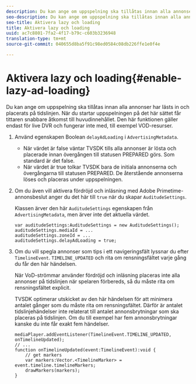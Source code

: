 ```yaml
---
description: Du kan ange om uppspelning ska tillåtas innan alla annonser har lästs in och placerats på tidslinjen. När du startar uppspelningen på det här sättet får tittaren snabbare åtkomst till huvudinnehållet. Den här funktionen gäller endast för live DVR och fungerar inte med, till exempel VOD-resurser.
seo-description: Du kan ange om uppspelning ska tillåtas innan alla annonser har lästs in och placerats på tidslinjen. När du startar uppspelningen på det här sättet får tittaren snabbare åtkomst till huvudinnehållet. Den här funktionen gäller endast för live DVR och fungerar inte med, till exempel VOD-resurser.
seo-title: Aktivera lazy och loading
title: Aktivera lazy och loading
uuid: ac7c8801-7fa2-4f17-b79c-c603b3236948
translation-type: tm+mt
source-git-commit: 040655d8ba5f91c98ed0584c08db226ffe1e0f4e

---
```



# Aktivera lazy och loading{#enable-lazy-ad-loading}

Du kan ange om uppspelning ska tillåtas innan alla annonser har lästs in och placerats på tidslinjen. När du startar uppspelningen på det här sättet får tittaren snabbare åtkomst till huvudinnehållet. Den här funktionen gäller endast för live DVR och fungerar inte med, till exempel VOD-resurser.

1. Använd egenskapen Boolean `delayAdLoading` i `AdvertisingMetadata`.

   * När värdet är false väntar TVSDK tills alla annonser är lösta och placerade innan övergången till statusen PREPARED görs. Som standard är det false.
   * När värdet är true tolkar TVSDK bara de initiala annonserna och övergångarna till statusen PREPARED. De återstående annonserna löses och placeras under uppspelningen.

1. Om du även vill aktivera fördröjd och inläsning med Adobe Primetime-annonsbeslut anger du det här till `true` när du skapar `AuditudeSettings`.

   Klassen ärver den här `AuditudeSettings` egenskapen från `AdvertisingMetadata`, men ärver inte det aktuella värdet.

   ```
   var auditudeSettings:AuditudeSettings = new AuditudeSettings(); 
   auditudeSettings.mediaId = ... 
   auditudeSettings.zoneId = ... 
   auditudeSettings.delayAdLoading = true;
   ```

1. Om du vill spegla annonser som tips i ett navigeringsfält lyssnar du efter `TimelineEvent`. `TIMELINE_UPDATED` och rita om rensningsfältet varje gång du får den här händelsen.

   När VoD-strömmar använder fördröjd och inläsning placeras inte alla annonser på tidslinjen när spelaren förbereds, så du måste rita om rensningsfältet explicit.

   TVSDK optimerar utskicket av den här händelsen för att minimera antalet gånger som du måste rita om rensningsfältet. Därför är antalet tidslinjehändelser inte relaterat till antalet annonsbrytningar som ska placeras på tidslinjen. Om du till exempel har fem annonsbrytningar kanske du inte får exakt fem händelser.

   ```
   mediaPlayer.addEventListener(TimelineEvent.TIMELINE_UPDATED, onTimelineUpdated); 
   // ... 
   function onTimelineUpdated(event:TimelineEvent):void { 
       // get markers 
       var markers:Vector.<TimelineMarker> = event.timeline.timelineMarkers; 
       drawMarkers(markers); 
   } 
   ```

